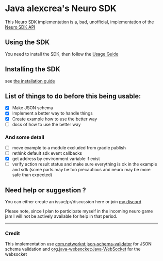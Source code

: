 # Java alexcrea's Neuro SDK
This Neuro SDK implementation is a, bad, unofficial,
implementation of the [Neuro SDK API](https://github.com/VedalAI/neuro-game-sdk/)

## Using the SDK
You need to install the SDK, then follow the [Usage Guide](./USAGE.md)

## Installing the SDK
see [the installation guide](./INSTALL.md)

## List of things to do before this being usable:
- [X] Make JSON schema
- [X] Implement a better way to handle things
- [X] Create example how to use the better way
- [ ] docs of how to use the better way

### And some detail
- [ ] move example to a module excluded from gradle publish
- [ ] rethink default sdk event callbacks
- [X] get address by environment variable if exist
- [ ] verify action result status and make sure everything is ok in the example and sdk (some parts may be too precautious and neuro may be more safe than expected)

## Need help or suggestion ?
You can either create an issue/pr/discussion here or join [my discord](https://discord.gg/swBrMf327a)

Please note, since I plan to participate myself in the incoming neuro game jam I will not be actively 
available for help in that period.

---

### Credit
This implementation use [com.networknt:json-schema-validator](https://github.com/networknt/json-schema-validator)
for JSON schema validation
and [org.java-websocket:Java-WebSocket](https://github.com/TooTallNate/Java-WebSocket) for the websocket
